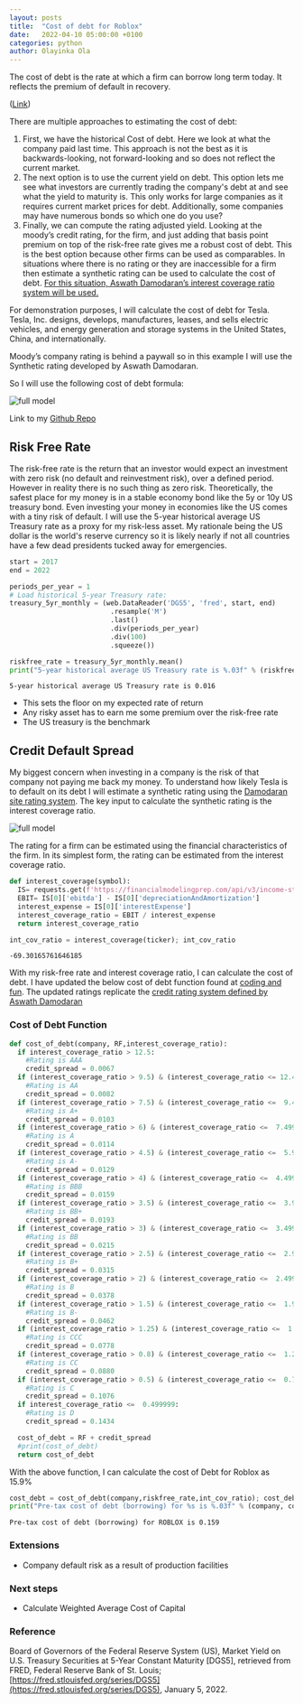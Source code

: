 ```yaml
---
layout: posts
title:  "Cost of debt for Roblox"
date:   2022-04-10 05:00:00 +0100
categories: python
author: Olayinka Ola
---
```


The cost of debt is the rate at which a firm can borrow long term today. It reflects the premium of default in recovery.

([Link](http://pages.stern.nyu.edu/~adamodar/New_Home_Page/definitions.html))

There are multiple approaches to estimating the cost of debt:

1. First, we have the historical Cost of debt. Here we look at what the company paid last time. This approach is not the best as it is backwards-looking, not forward-looking and so does not reflect the current market.
2. The next option is to use the current yield on debt. This option lets me see what investors are currently trading the company's debt at and see what the yield to maturity is. This only works for large companies as it requires current market prices for debt. Additionally, some companies may have numerous bonds so which one do you use?
3. Finally, we can compute the rating adjusted yield. Looking at the moody’s credit rating, for the firm, and just adding that basis point premium on top of the risk-free rate gives me a robust cost of debt. This is the best option because other firms can be used as comparables. In situations where there is no rating or they are inaccessible for a firm then estimate a synthetic rating can be used to calculate the cost of debt. [For this situation, Aswath Damodaran’s interest coverage ratio system will be used.](http://pages.stern.nyu.edu/~adamodar/New_Home_Page/datafile/ratings.htm)

For demonstration purposes, I will calculate the cost of debt for Tesla. Tesla, Inc. designs, develops, manufactures, leases, and sells electric vehicles, and energy generation and storage systems in the United States, China, and internationally.

Moody’s company rating is behind a paywall so in this example I will use the Synthetic rating developed by Aswath Damodaran.

So I will use the following cost of debt formula:

<img src="{{ site.url }}{{ site.baseurl }}/assets/images/cod_latex.png" alt="full model">

Link to my [Github Repo][Github Repo]

## Risk Free Rate

The risk-free rate is the return that an investor would expect an investment with zero risk (no default and reinvestment risk), over a defined period. However in reality there is no such thing as zero risk. Theoretically, the safest place for my money is in a stable economy bond like the 5y or 10y US treasury bond. Even investing your money in economies like the US comes with a tiny risk of default. I will use the 5-year historical average US Treasury rate as a proxy for my risk-less asset. My rationale being the US dollar is the world's reserve currency so it is likely nearly if not all countries have a few dead presidents tucked away for emergencies.

```python
start = 2017
end = 2022

periods_per_year = 1
# Load historical 5-year Treasury rate:
treasury_5yr_monthly = (web.DataReader('DGS5', 'fred', start, end)
                         .resample('M')
                         .last()
                         .div(periods_per_year)
                         .div(100)
                         .squeeze())

riskfree_rate = treasury_5yr_monthly.mean()
print("5-year historical average US Treasury rate is %.03f" % (riskfree_rate))
```

```
5-year historical average US Treasury rate is 0.016
```

- This sets the floor on my expected rate of return
- Any risky asset has to earn me some premium over the risk-free rate
- The US treasury is the benchmark

## Credit Default Spread

My biggest concern when investing in a company is the risk of that company not paying me back my money. To understand how likely Tesla is to default on its debt I will estimate a synthetic rating using the [Damodaran site rating system](http://pages.stern.nyu.edu/~adamodar/New_Home_Page/datafile/ratings.htm). The key input to calculate the synthetic rating is the interest coverage ratio.

<img src="{{ site.url }}{{ site.baseurl }}/assets/images/ICR_latex.png" alt="full model">

The	rating for a firm can be	estimated using the financial characteristics of the firm. In its simplest form, the rating can be estimated from the interest coverage ratio.

```python
def interest_coverage(symbol):
  IS= requests.get(f'https://financialmodelingprep.com/api/v3/income-statement/{symbol}?apikey={api}').json()
  EBIT= IS[0]['ebitda'] - IS[0]['depreciationAndAmortization']
  interest_expense = IS[0]['interestExpense']
  interest_coverage_ratio = EBIT / interest_expense
  return interest_coverage_ratio

int_cov_ratio = interest_coverage(ticker); int_cov_ratio
```

```
-69.30165761646185
```

With my risk-free rate and interest coverage ratio, I can calculate the cost of debt. I have updated the below cost of debt function found at [coding and fun](https://codingandfun.com/calculating-weighted-average-cost-of-capital-wacc-with-python/). The updated ratings replicate the [credit rating system defined by Aswath Damodaran](https://pages.stern.nyu.edu/~adamodar/New_Home_Page/datafile/ratings.html)

### Cost of Debt Function

```python
def cost_of_debt(company, RF,interest_coverage_ratio):
  if interest_coverage_ratio > 12.5:
    #Rating is AAA
    credit_spread = 0.0067
  if (interest_coverage_ratio > 9.5) & (interest_coverage_ratio <= 12.499999):
    #Rating is AA
    credit_spread = 0.0082
  if (interest_coverage_ratio > 7.5) & (interest_coverage_ratio <=  9.499999):
    #Rating is A+
    credit_spread = 0.0103
  if (interest_coverage_ratio > 6) & (interest_coverage_ratio <=  7.499999):
    #Rating is A
    credit_spread = 0.0114
  if (interest_coverage_ratio > 4.5) & (interest_coverage_ratio <=  5.999999):
    #Rating is A-
    credit_spread = 0.0129
  if (interest_coverage_ratio > 4) & (interest_coverage_ratio <=  4.499999):
    #Rating is BBB
    credit_spread = 0.0159
  if (interest_coverage_ratio > 3.5) & (interest_coverage_ratio <=  3.999999):
    #Rating is BB+
    credit_spread = 0.0193
  if (interest_coverage_ratio > 3) & (interest_coverage_ratio <=  3.499999):
    #Rating is BB
    credit_spread = 0.0215
  if (interest_coverage_ratio > 2.5) & (interest_coverage_ratio <=  2.999999):
    #Rating is B+
    credit_spread = 0.0315
  if (interest_coverage_ratio > 2) & (interest_coverage_ratio <=  2.499999):
    #Rating is B
    credit_spread = 0.0378
  if (interest_coverage_ratio > 1.5) & (interest_coverage_ratio <=  1.999999):
    #Rating is B-
    credit_spread = 0.0462
  if (interest_coverage_ratio > 1.25) & (interest_coverage_ratio <=  1.499999):
    #Rating is CCC
    credit_spread = 0.0778
  if (interest_coverage_ratio > 0.8) & (interest_coverage_ratio <=  1.249999):
    #Rating is CC
    credit_spread = 0.0880
  if (interest_coverage_ratio > 0.5) & (interest_coverage_ratio <=  0.799999):
    #Rating is C
    credit_spread = 0.1076
  if interest_coverage_ratio <=  0.499999:
    #Rating is D
    credit_spread = 0.1434

  cost_of_debt = RF + credit_spread
  #print(cost_of_debt)
  return cost_of_debt
```

With the above function, I can calculate the cost of Debt for Roblox as 15.9%

```python
cost_debt = cost_of_debt(company,riskfree_rate,int_cov_ratio); cost_debt
print("Pre-tax cost of debt (borrowing) for %s is %.03f" % (company, cost_debt))
```

```
Pre-tax cost of debt (borrowing) for ROBLOX is 0.159
```

### Extensions

- Company default risk as a result of production facilities

### Next steps

- Calculate Weighted Average Cost of Capital

### Reference

Board of Governors of the Federal Reserve System (US), Market Yield on U.S. Treasury Securities at 5-Year Constant Maturity [DGS5], retrieved from FRED, Federal Reserve Bank of St. Louis; [https://fred.stlouisfed.org/series/DGS5](https://fred.stlouisfed.org/series/DGS5), January 5, 2022.

[Github Repo]: https://github.com/hightowerr/Investing/tree/main/WACC
